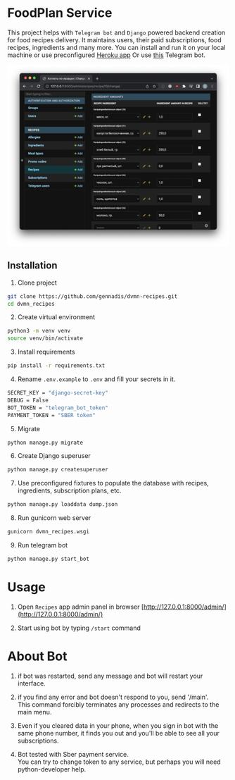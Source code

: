 # FoodPlan Service

This project helps with `Telegram bot` and `Django` powered backend creation for food recipes delivery.
It maintains users, their paid subscriptions, food recipes, ingredients and many more.
You can install and run it on your local machine or use preconfigured [Heroku app](https://dvmn-recipes.herokuapp.com/admin)
Or use [this](https://t.me/dvmn_march_11_bot) Telegram bot.


![Screenshot](Screenshot.png)

## Installation
1. Clone project
```bash
git clone https://github.com/gennadis/dvmn-recipes.git
cd dvmn_recipes
```

2. Create virtual environment
```bash
python3 -m venv venv
source venv/bin/activate
```

3. Install requirements
```bash
pip install -r requirements.txt
```

4. Rename `.env.example` to `.env` and fill your secrets in it.  
```bash
SECRET_KEY = "django-secret-key"
DEBUG = False
BOT_TOKEN = "telegram_bot_token"
PAYMENT_TOKEN = "SBER token"
```

5. Migrate
```bash
python manage.py migrate
```

6. Create Django superuser
```bash
python manage.py createsuperuser
```

7. Use preconfigured fixtures to populate the database with recipes, ingredients, subscription plans, etc.
```bash
python manage.py loaddata dump.json
```

8. Run gunicorn web server
```bash
gunicorn dvmn_recipes.wsgi
```

9. Run telegram bot
```bash
python manage.py start_bot
```

# Usage
1. Open `Recipes` app admin panel in browser [http://127.0.0.1:8000/admin/](http://127.0.0.1:8000/admin/)

2. Start using bot by typing `/start` command

# About Bot
1. if bot was restarted, send any message and bot will restart your interface.  

2. if you find any error and bot doesn't respond to you, send '/main'.  
This command forcibly terminates any processes and redirects to the main menu.  

3. Even if you cleared data in your phone, when you sign in bot with the same phone number, 
it finds you out and you'll be able to see all your subscriptions.

4. Bot tested with Sber payment service.  
You can try to change token to any service, but perhaps you will need python-developer help.
